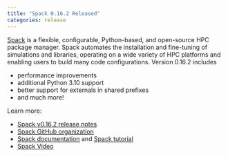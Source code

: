 ```yaml
---
title: "Spack 0.16.2 Released"
categories: release
---
```


[Spack](https://github.com/spack) is a flexible, configurable, Python-based, and open-source HPC package manager. Spack automates the installation and fine-tuning of simulations and libraries, operating on a wide variety of HPC platforms and enabling users to build many code configurations. Version 0.16.2 includes

- performance improvements
- additional Python 3.10 support
- better support for externals in shared prefixes
- and much more!

Learn more:

- [Spack v0.16.2 release notes](https://github.com/spack/spack/releases/tag/v0.16.2)
- [Spack GitHub organization](https://github.com/spack)
- [Spack documentation](https://spack.readthedocs.io/en/latest/) and [Spack tutorial](https://spack-tutorial.readthedocs.io/en/latest/)
- [Spack Video](https://youtu.be/D0p5xpsboK4)
